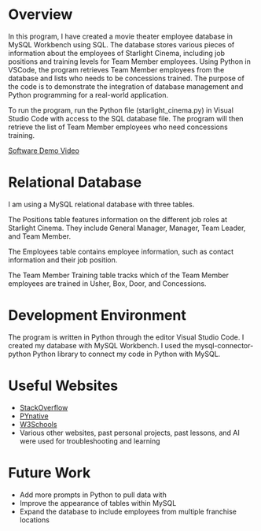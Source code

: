 # Overview
In this program, I have created a movie theater employee database in MySQL Workbench using SQL. The database stores various pieces of information about the employees of Starlight Cinema, including job positions and training levels for Team Member employees. Using Python in VSCode, the program retrieves Team Member employees from the database and lists who needs to be concessions trained. The purpose of the code is to demonstrate the integration of database management and Python programming for a real-world application. 

To run the program, run the Python file (starlight_cinema.py) in Visual Studio Code with access to the SQL database file. The program will then retrieve the list of Team Member employees who need concessions training.

[Software Demo Video]([http://youtube.link.goes.here](https://youtu.be/dXfzX9-__vM))

# Relational Database

I am using a MySQL relational database with three tables.

The Positions table features information on the different job roles at Starlight Cinema. They include General Manager, Manager, Team Leader, and Team Member. 

The Employees table contains employee information, such as contact information and their job position. 

The Team Member Training table tracks which of the Team Member employees are trained in Usher, Box, Door, and Concessions. 

# Development Environment

The program is written in Python through the editor Visual Studio Code. I created my database with MySQL Workbench. I used the mysql-connector-python Python library to connect my code in Python with MySQL.

# Useful Websites

- [StackOverflow](stackoverflow.com)
- [PYnative](https://pynative.com)
- [W3Schools](https://www.w3schools.com/sql/)
- Various other websites, past personal projects, past lessons, and AI were used for troubleshooting and learning

# Future Work

- Add more prompts in Python to pull data with
- Improve the appearance of tables within MySQL 
- Expand the database to include employees from multiple franchise locations
